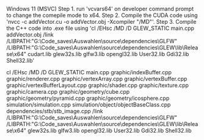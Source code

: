 Windows 11 (MSVC)
Step 1. run 'vcvars64' on developer command prompt to change the comepile mode to x64.
Step 2. Compile the CUDA code using 'nvcc -c addVector.cu -o addVector.obj -Xcompiler "/MD"'.
Step 3. Compile the C++ code into .exe file using 'cl /EHsc /MD /D GLEW_STATIC main.cpp addVector.obj /link /LIBPATH:"G:\Code_saves\Auswahlen\source\dependencies\GLFW" /LIBPATH:"G:\Code_saves\Auswahlen\source\dependencies\GLEW\lib\Release\x64" cudart.lib glew32s.lib glfw3.lib opengl32.lib User32.lib Gdi32.lib Shell32.lib'




cl /EHsc /MD /D GLEW_STATIC main.cpp graphic/indexBuffer.cpp graphic/renderer.cpp graphic/vertexArray.cpp graphic/vertexBuffer.cpp graphic/vertexBufferLayout.cpp graphic/shader.cpp graphic/texture.cpp graphic/camera.cpp graphic/geometry/cube.cpp graphic/geometry/pyramid.cpp graphic/geometry/icosphere.cpp simulation/simulation.cpp simulation/object/objectBaseClass.cpp dependencies/stb/stb_image.cpp /link /LIBPATH:"G:\Code_saves\Auswahlen\source\dependencies\GLFW" /LIBPATH:"G:\Code_saves\Auswahlen\source\dependencies\GLEW\lib\Release\x64" glew32s.lib glfw3.lib opengl32.lib User32.lib Gdi32.lib Shell32.lib